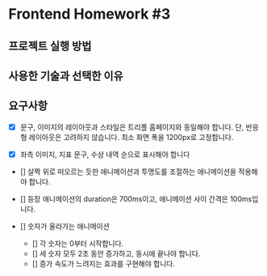 # Frontend Homework #3

## 프로젝트 실행 방법


## 사용한 기술과 선택한 이유


## 요구사항

- [x] 문구, 이미지의 레이아웃과 스타일은 트리플 홈페이지와 동일해야 합니다. 단,
반응형 레이아웃은 고려하지 않습니다. 최소 화면 폭을 1200px로 고정합니다.

- [x]  좌측 이미지, 지표 문구, 수상 내역 순으로 표시해야 합니다

- []  살짝 위로 떠오르는 듯한 애니메이션과 투명도를 조절하는 애니메이션을
적용해야 합니다.

- []  등장 애니메이션의 duration은 700ms이고, 애니메이션 사이 간격은
100ms입니다.

- [] 숫자가 올라가는 애니메이션
    - [] 각 숫자는 0부터 시작합니다.
    - [] 세 숫자 모두 2초 동안 증가하고, 동시에 끝나야 합니다.
    - []  증가 속도가 느려지는 효과를 구현해야 합니다.

